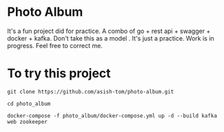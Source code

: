 # Photo Album
It's a fun project did for practice. A combo of go + rest api + swagger + docker + kafka. Don't take this as a model . It's just a practice.  Work is in progress. Feel free to correct me. 

# To try this project
```
git clone https://github.com/asish-tom/photo-album.git

cd photo_album

docker-compose -f photo_album/docker-compose.yml up -d --build kafka web zookeeper
```
